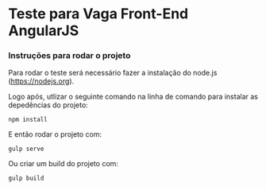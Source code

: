 # Teste para Vaga Front-End AngularJS
### Instruções para rodar o projeto

Para rodar o teste será necessário fazer a instalação do node.js (https://nodejs.org).

Logo após, utlizar o seguinte comando na linha de comando para instalar as depedências do projeto:

```
npm install
```

E então rodar o projeto com:

```
gulp serve
```

Ou criar um build do projeto com:

```
gulp build
```

